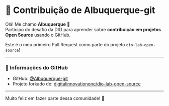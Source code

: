 # 👤 Contribuição de Albuquerque-git

Olá! Me chamo **Albuquerque** 👋  
Participo do desafio da DIO para aprender sobre **contribuição em projetos Open Source** usando o GitHub.

Este é o meu primeiro Pull Request como parte do projeto `dio-lab-open-source`!

---

### 📌 Informações do GitHub

- GitHub: [@Albuquerque-git](https://github.com/Albuquerque-git)
- Projeto forkado de: [digitalinnovationone/dio-lab-open-source](https://github.com/digitalinnovationone/dio-lab-open-source)

---

Muito feliz em fazer parte dessa comunidade! 🚀

